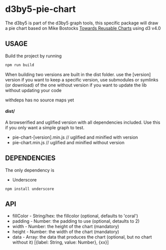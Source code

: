 # d3by5-pie-chart
The d3by5 is part of the d3by5 graph tools, this specific package will draw a pie chart based on Mike Bostocks [Towards Reusable Charts](https://bost.ocks.org/mike/chart/) using d3 v4.0

## USAGE
Build the project by running
```bash
npm run build
```

When building two versions are built in the dist folder.
use the [version] version if you want to keep a specific version, use submodules or symlinks (or download) of the one without version if you want to update the lib without updating your code

withdeps has no source maps yet

#### dist/
A browserified and uglified version with all dependencies included. Use this if you only want a simple graph to test.
* pie-chart-[version].min.js    // uglified and minified with version
* pie-chart.min.js              // uglified and minified without version

## DEPENDENCIES
The only dependency is
* Underscore
```
npm install underscore
```


## API
* fillColor - String/hex: the fillcolor (optional, defaults to 'coral')
* padding - Number: the padding to use (optional, detaults to 2)
* width  - Number: the height of the chart (mandatory)
* height - Number: the width of the chart (mandatory)
* data   - Array: the data that produces the chart (optional, but no chart without it) [{label: String, value: Number}, {xx}]


